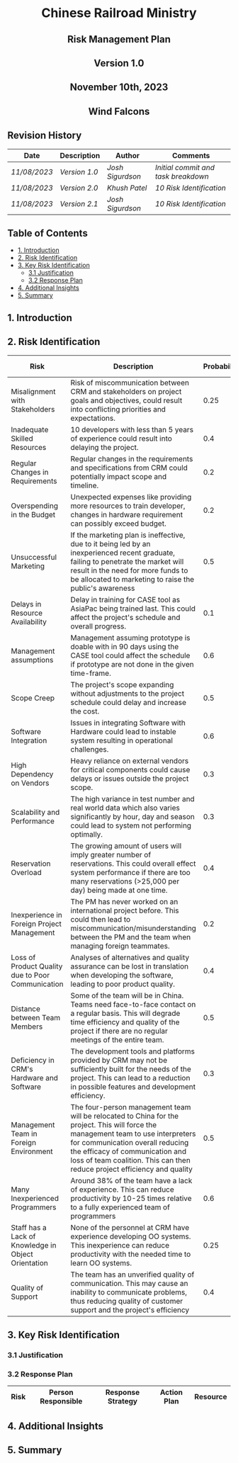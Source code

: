 <div style="text-align: center;">

# **Chinese Railroad Ministry**

## Risk Management Plan

## Version 1.0

## November 10th, 2023

## Wind Falcons

</div>

## Revision History

| **Date**     | **Description** | **Author**        | **Comments**                        |
| ------------ | --------------- | ----------------- | ----------------------------------- |
| _11/08/2023_ | _Version 1.0_   | _Josh Sigurdson_    | _Initial commit and task breakdown_ |
| _11/08/2023_ | _Version 2.0_   | _Khush Patel_    | _10 Risk Identification_ |
| _11/08/2023_ | _Version 2.1_   | _Josh Sigurdson_    | _10 Risk Identification_ |


## Table of Contents

- [1. Introduction](#1-introduction)
- [2. Risk Identification](#2-risk-identification)
- [3. Key Risk Identification](#3-key-risk-identification)
  - [3.1 Justification](#31-justification)
  - [3.2 Response Plan](#32-response-plan)
- [4. Additional Insights](#4-additional-insights)
- [5. Summary](#5-summary)

## 1. Introduction

## 2. Risk Identification

| **Risk** | **Description** | **Probability** |  **Potential Loss** | **Risk Exposure** | **Risk Category** |
| -------- | --------------- | --------------- | ----------------- | ------------------ | ----------------- |
| Misalignment with Stakeholders | Risk of miscommunication between CRM and stakeholders on project goals and objectives, could result into conflicting priorities and expectations. | 0.25 | 150000 | 37500 | Mission and Goals |
| Inadequate Skilled Resources | 10 developers with less than 5 years of experience could result into delaying the project. | 0.4 | 200000 | 80000 | Organization Management |  
| Regular Changes in Requirements | Regular changes in the requirements and specifications from CRM could potentially impact scope and timeline. | 0.2 | 150000 | 30000 | Customer |  
| Overspending in the Budget | Unexpected expenses like providing more resources to train developer, changes in hardware requirement can possibly exceed budget. | 0.2 | 70000 | 14000 | Budget/Cost |  
|Unsuccessful Marketing | If the marketing plan is ineffective, due to it being led by an inexperienced recent graduate, failing to penetrate the market will result in the need for more funds to be allocated to marketing to raise the public's awareness | 0.5 | 200000| 100000 | Budget/Cost|
| Delays in Resource Availability | Delay in training for CASE tool as AsiaPac being trained last. This could affect the project's schedule and overall progress.  | 0.1 | 90000 | 9000 | Schedule |  
| Management assumptions | Management assuming prototype is doable with in 90 days using the CASE tool could affect the schedule if prototype are not done in the given time-frame.   | 0.6 | 100000 | 60000 | Schedule | 
| Scope Creep | The project's scope expanding without adjustments to the project schedule could delay and increase the cost. | 0.5 | 250000 | 125000 | Schedule |  
| Software Integration | Issues in integrating Software with Hardware could lead to instable system resulting in operational challenges. | 0.6 | 200000 | 120000 | Project Content |  
| High Dependency on Vendors | Heavy reliance on external vendors for critical components could cause delays or issues outside the project scope. | 0.3 | 100000 | 30000 | Project Content |
| Scalability and Performance | The high variance in test number and real world data which also varies significantly by hour, day and season could lead to system not performing optimally. | 0.3 | 150000 | 45000 | Performance |  
|Reservation Overload| The growing amount of users will imply greater number of reservations. This could overall effect system performance if there are too many reservations (>25,000 per day) being made at one time.| 0.4| 400000 | 160000 | Performance |
| Inexperience in Foreign Project Management | The PM has never worked on an international project before. This could then lead to miscommunication/misunderstanding between the PM and the team when managing foreign teammates. | 0.2 | 100000 | 20000 | Project Management |
| Loss of Product Quality due to Poor Communication | Analyses of alternatives and quality assurance can be lost in translation when developing the software, leading to poor product quality. | 0.4 | 200000 | 80000 | Development Risk |
|Distance between Team Members | Some of the team will be in China. Teams need face-to-face contact on a regular basis. This will degrade time efficiency and quality of the project if there are no regular meetings of the entire team. | 0.5 | 300000 | 150000 | Development Environment |
|Deficiency in CRM's Hardware and Software | The development tools and platforms provided by CRM may not be sufficiently built for the needs of the project. This can lead to a reduction in possible features and development efficiency. | 0.3 | 600000 | 180000 | Development Environment |
| Management Team in Foreign Environment | The four-person management team will be relocated to China for the project. This will force the management team to use interpreters for communication overall reducing the efficacy of communication and loss of team coalition. This can then reduce project efficiency and quality| 0.5 | 350000 | 175000 | Development Environment |
|Many Inexperienced Programmers | Around 38% of the team have a lack of experience. This can reduce productivity by 10-25 times relative to a fully experienced team of programmers| 0.6|500000|300000|Staff|
|Staff has a Lack of Knowledge in Object Orientation | None of the personnel at CRM have experience developing OO systems. This inexperience can reduce productivity with the needed time to learn OO systems. |0.25 | 200000 | 50000 | Staff |
|Quality of Support | The team has an unverified quality of communication. This may cause an inability to communicate problems, thus reducing quality of customer support and the project's efficiency | 0.4 | 200000 |80000 | Maintenance |

## 3. Key Risk Identification

### 3.1 Justification

### 3.2 Response Plan

| **Risk** | **Person Responsible** | **Response Strategy** | **Action Plan** | **Resource** |
| -------- | ---------------------- | --------------------- | --------------- | ------------ |

## 4. Additional Insights

## 5. Summary